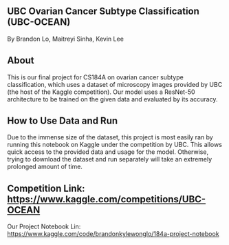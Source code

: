 UBC Ovarian Cancer Subtype Classification (UBC-OCEAN)
-------------------------
By Brandon Lo, Maitreyi Sinha, Kevin Lee

About
-------------------------
This is our final project for CS184A on ovarian cancer subtype classification, which uses a dataset of microscopy images
provided by UBC (the host of the Kaggle competition). Our model uses a ResNet-50 architecture to be trained on the given data
and evaluated by its accuracy.

How to Use Data and Run
-------------------------
Due to the immense size of the dataset, this project is most easily ran by running this notebook on Kaggle under the competition by UBC.
This allows quick access to the provided data and usage for the model. Otherwise, trying to download the dataset and run separately 
will take an extremely prolonged amount of time.

Competition Link: https://www.kaggle.com/competitions/UBC-OCEAN
-------------------------
Our Project Notebook Lin: https://www.kaggle.com/code/brandonkylewonglo/184a-project-notebook
